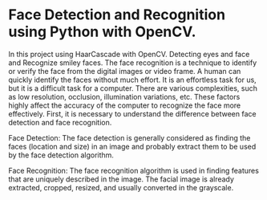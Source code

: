 # Face Detection and Recognition using Python with OpenCV.
In this project using HaarCascade with OpenCV. Detecting eyes and face and Recognize smiley faces.
The face recognition is a technique to identify or verify the face from the digital images or video frame. A human can quickly identify the faces without much effort. It is an effortless task for us, but it is a difficult task for a computer. There are various complexities, such as low resolution, occlusion, illumination variations, etc. These factors highly affect the accuracy of the computer to recognize the face more effectively. First, it is necessary to understand the difference between face detection and face recognition.

Face Detection: The face detection is generally considered as finding the faces (location and size) in an image and probably extract them to be used by the face detection algorithm.

Face Recognition: The face recognition algorithm is used in finding features that are uniquely described in the image. The facial image is already extracted, cropped, resized, and usually converted in the grayscale.
